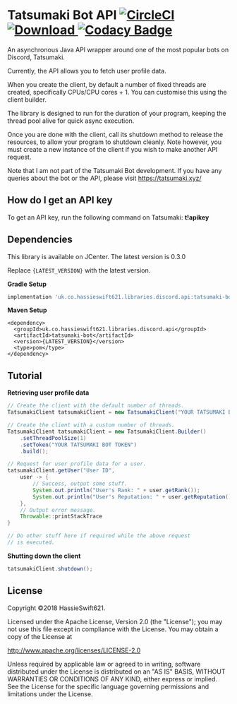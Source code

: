 Tatsumaki Bot API [![CircleCI](https://circleci.com/gh/hassieswift621/tatsumaki-bot-api.svg?style=svg)](https://circleci.com/gh/hassieswift621/tatsumaki-bot-api) [ ![Download](https://api.bintray.com/packages/hassieswift621/maven/tatsumaki-bot/images/download.svg) ](https://bintray.com/hassieswift621/maven/tatsumaki-bot/_latestVersion) [![Codacy Badge](https://api.codacy.com/project/badge/Grade/d965dfc58838444cb98eb199bc04e31a)](https://www.codacy.com/app/hassieswift621/tatsumaki-bot-api?utm_source=github.com&amp;utm_medium=referral&amp;utm_content=hassieswift621/tatsumaki-bot-api&amp;utm_campaign=Badge_Grade)
=================

An asynchronous Java API wrapper around one of the most popular bots on Discord, Tatsumaki.

Currently, the API allows you to fetch user profile data.

When you create the client, by default a number of fixed threads are created, specifically CPUs/CPU cores + 1.
You can customise this using the client builder.

The library is designed to run for the duration of your program, keeping the thread pool alive for quick async execution.

Once you are done with the client, call its shutdown method to release the resources, to allow your program to shutdown cleanly.
Note however, you must create a new instance of the client if you wish to make another API request.

Note that I am not part of the Tatsumaki Bot development.
If you have any queries about the bot or the API, please visit https://tatsumaki.xyz/

How do I get an API key
-----------------------
To get an API key, run the following command on Tatsumaki: **t!apikey**

Dependencies
------------
This library is available on JCenter. The latest version is 0.3.0

Replace ``{LATEST_VERSION}`` with the latest version.

**Gradle Setup**
```gradle
implementation 'uk.co.hassieswift621.libraries.discord.api:tatsumaki-bot:{LATEST_VERSION}'
```

**Maven Setup**
```maven
<dependency>
  <groupId>uk.co.hassieswift621.libraries.discord.api</groupId>
  <artifactId>tatsumaki-bot</artifactId>
  <version>{LATEST_VERSION}</version>
  <type>pom</type>
</dependency>
```

Tutorial
--------
**Retrieving user profile data**
```java
// Create the client with the default number of threads.
TatsumakiClient tatsumakiClient = new TatsumakiClient("YOUR TATSUMAKI BOT TOKEN");

// Create the client with a custom number of threads.
TatsumakiClient tatsumakiClient = new TatsumakiClient.Builder()
    .setThreadPoolSize(1)
    .setToken("YOUR TATSUMAKI BOT TOKEN")
    .build();

// Request for user profile data for a user.
tatsumakiClient.getUser("User ID",
    user -> {
        // Success, output some stuff.
        System.out.println("User's Rank: " + user.getRank());
        System.out.println("User's Reputation: " + user.getReputation());
    },
    // Output error message.
    Throwable::printStackTrace
}

// Do other stuff here if required while the above request
// is executed.
```

**Shutting down the client**
```java
tatsumakiClient.shutdown();
```

License
-------
Copyright &copy;2018 HassieSwift621.

Licensed under the Apache License, Version 2.0 (the "License");
you may not use this file except in compliance with the License.
You may obtain a copy of the License at

http://www.apache.org/licenses/LICENSE-2.0

Unless required by applicable law or agreed to in writing, software
distributed under the License is distributed on an "AS IS" BASIS,
WITHOUT WARRANTIES OR CONDITIONS OF ANY KIND, either express or implied.
See the License for the specific language governing permissions and
limitations under the License.
